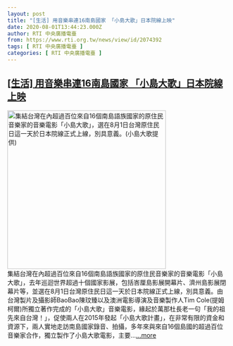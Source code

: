 ```yaml
---
layout: post
title: "[生活] 用音樂串連16南島國家 「小島大歌」日本院線上映"
date: 2020-08-01T13:44:23.000Z
author: RTI 中央廣播電臺
from: https://www.rti.org.tw/news/view/id/2074392
tags: [ RTI 中央廣播電臺 ]
categories: [ RTI 中央廣播電臺 ]
---
```

<!--1596289463000-->
[[生活] 用音樂串連16南島國家 「小島大歌」日本院線上映](https://www.rti.org.tw/news/view/id/2074392)
------

<div>
<img src="https://static.rti.org.tw/assets/thumbnails/2020/08/01/2f28ee849240f0c72e526acf5c19bc52.jpg" width="360" alt="集結台灣在內超過百位來自16個南島語族國家的原住民音樂家的音樂電影「小島大歌」，選在8月1日台灣原住民日這一天於日本院線正式上線，別具意義。(小島大歌提供)" title="集結台灣在內超過百位來自16個南島語族國家的原住民音樂家的音樂電影「小島大歌」，選在8月1日台灣原住民日這一天於日本院線正式上線，別具意義。(小島大歌提供)"><br>集結台灣在內超過百位來自16個南島語族國家的原住民音樂家的音樂電影「小島大歌」，去年巡迴世界超過十個國家影展，包括峇厘島影展開幕片、濟州島影展閉幕片等，並選在8月1日台灣原住民日這一天於日本院線正式上線，別具意義。由台灣製片及攝影師BaoBao陳玟臻以及澳洲電影導演及音樂製作人Tim Cole(提姆柯爾)所獨立著作完成的「小島大歌」音樂電影，緣起於萬那杜長老一句「我的祖先來自台灣！」，促使兩人在2015年發起「小島大歌計畫」，在非常有限的資金和資源下，兩人實地走訪南島國家錄音、拍攝，多年來與來自16個島國的超過百位音樂家合作，獨立製作了小島大歌電影，主要...<a target="_blank" href="https://www.rti.org.tw/news/view/id/2074392">...more</a>
</div>

